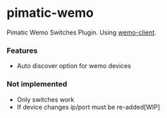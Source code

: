 pimatic-wemo
=======================

Pimatic Wemo Switches Plugin.
Using [wemo-client](https://github.com/timonreinhard/wemo-client).


### Features
* Auto discover option for wemo devices 

### Not implemented
* Only switches work 
* If device changes ip/port must be re-added[WIP]
